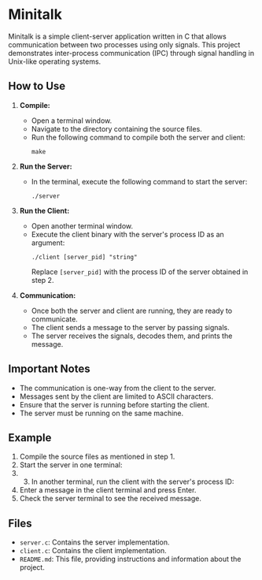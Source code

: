 # Minitalk

Minitalk is a simple client-server application written in C that allows communication between two processes using only signals.
This project demonstrates inter-process communication (IPC) through signal handling in Unix-like operating systems.

## How to Use

1. **Compile:**
   - Open a terminal window.
   - Navigate to the directory containing the source files.
   - Run the following command to compile both the server and client:
     ```
     make
     ```

2. **Run the Server:**
   - In the terminal, execute the following command to start the server:
     ```
     ./server
     ```

3. **Run the Client:**
   - Open another terminal window.
   - Execute the client binary with the server's process ID as an argument:
     ```
     ./client [server_pid] "string"
     ```
     Replace `[server_pid]` with the process ID of the server obtained in step 2.

4. **Communication:**
   - Once both the server and client are running, they are ready to communicate.
   - The client sends a message to the server by passing signals.
   - The server receives the signals, decodes them, and prints the message.

## Important Notes

- The communication is one-way from the client to the server.
- Messages sent by the client are limited to ASCII characters.
- Ensure that the server is running before starting the client.
- The server must be running on the same machine.

## Example

1. Compile the source files as mentioned in step 1.
2. Start the server in one terminal:
3. 3. In another terminal, run the client with the server's process ID:
4. Enter a message in the client terminal and press Enter.
5. Check the server terminal to see the received message.

## Files

- `server.c`: Contains the server implementation.
- `client.c`: Contains the client implementation.
- `README.md`: This file, providing instructions and information about the project.
